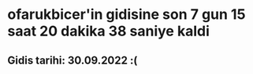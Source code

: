 # ofarukbicer'in gidisine son 7 gun 15 saat 20 dakika 38 saniye kaldi

## Gidis tarihi: 30.09.2022 :(